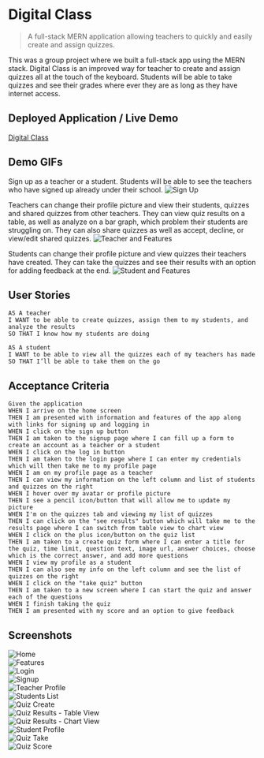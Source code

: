 # Digital Class
> A full-stack MERN application allowing teachers to quickly and easily create and assign quizzes.

This was a group project where we built a full-stack app using the MERN stack. Digital Class is an improved way for teacher to create and assign quizzes all at the touch of the keyboard. Students will be able to take quizzes and see their grades where ever they are as long as they have internet access.


## Deployed Application / Live Demo
[Digital Class](https://digital-class-production.herokuapp.com/)


## Demo GIFs
Sign up as a teacher or a student. Students will be able to see the teachers who have signed up already under their school.
![Sign Up](./client/src/images/signup.gif)

Teachers can change their profile picture and view their students, quizzes and shared quizzes from other teachers.
They can view quiz results on a table, as well as analyze on a bar graph, which problem their students are struggling on.
They can also share quizzes as well as accept, decline, or view/edit shared quizzes.
![Teacher and Features](./client/src/images/teacher.gif)

Students can change their profile picture and view quizzes their teachers have created.
They can take the quizzes and see their results with an option for adding feedback at the end.
![Student and Features](./client/src/images/student.gif)


## User Stories

```
AS A teacher 
I WANT to be able to create quizzes, assign them to my students, and analyze the results
SO THAT I know how my students are doing
```
```
AS A student
I WANT to be able to view all the quizzes each of my teachers has made
SO THAT I’ll be able to take them on the go
```

## Acceptance Criteria

```
Given the application
WHEN I arrive on the home screen
THEN I am presented with information and features of the app along with links for signing up and logging in
WHEN I click on the sign up button
THEN I am taken to the signup page where I can fill up a form to create an account as a teacher or a student
WHEN I click on the log in button
THEN I am taken to the login page where I can enter my credentials which will then take me to my profile page
WHEN I am on my profile page as a teacher
THEN I can view my information on the left column and list of students and quizzes on the right
WHEN I hover over my avatar or profile picture
THEN I see a pencil icon/button that will allow me to update my picture
WHEN I'm on the quizzes tab and viewing my list of quizzes
THEN I can click on the "see results" button which will take me to the results page where I can switch from table view to chart view
WHEN I click on the plus icon/button on the quiz list
THEN I am taken to a create quiz form where I can enter a title for the quiz, time limit, question text, image url, answer choices, choose which is the correct answer, and add more questions
WHEN I view my profile as a student
THEN I can also see my info on the left column and see the list of quizzes on the right
WHEN I click on the "take quiz" button
THEN I am taken to a new screen where I can start the quiz and answer each of the questions
WHEN I finish taking the quiz
THEN I am presented with my score and an option to give feedback
```


## Screenshots
![Home](./client/src/images/home-screenshot.JPG)  
![Features](./client/src/images/features-screenshot.JPG)  
![Login](./client/src/images/login-screenshot.JPG)  
![Signup](./client/src/images/signup-screenshot.JPG)  
![Teacher Profile](./client/src/images/teacher-profile-screenshot.JPG)  
![Students List](./client/src/images/students-screenshot.JPG)  
![Quiz Create](./client/src/images/create-quiz-screenshot.JPG)  
![Quiz Results - Table View](./client/src/images/results-table-screenshot.JPG)  
![Quiz Results - Chart View](./client/src/images/results-chart-screenshot.JPG)  
![Student Profile](./client/src/images/students-profile-screenshot.JPG)  
![Quiz Take](./client/src/images/quiz-take-screenshot.JPG)  
![Quiz Score](./client/src/images/quiz-score-screenshot.JPG)
